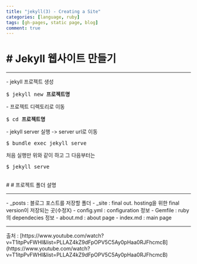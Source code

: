 ```yaml
---
title: "jekyll(3) - Creating a Site"
categories: [language, ruby]
tags: [gh-pages, static page, blog]
comment: true
---
```


# # Jekyll 웹사이트 만들기

<hr>
- jekyll 프로젝트 생성
<pre>
$ jekyll new <b>프로젝트명</b>
</pre>
- 프로젝트 디렉토리로 이동
<pre>
$ cd <b>프로젝트명</b>
</pre>
- jekyll server 실행 -> server url로 이동
<pre>
$ bundle exec jekyll serve
</pre>
처음 실행만 위와 같이 하고 그 다음부터는 
<pre>
$ jekyll serve
</pre>
<br>
# # 프로젝트 폴더 설명
<hr>
- _posts : 블로그 포스트를 저장할 폴더
- _site : final out. hosting을 위한 final version이 저장되는 곳(수정X)
- config.yml : configuration 정보
- Gemfile : ruby의 dependecies 정보 
- about.md : about page
- index.md : main page

<br>
<hr>
 출처 : [https://www.youtube.com/watch?v=T1itpPvFWHI&list=PLLAZ4kZ9dFpOPV5C5Ay0pHaa0RJFhcmcB](https://www.youtube.com/watch?v=T1itpPvFWHI&list=PLLAZ4kZ9dFpOPV5C5Ay0pHaa0RJFhcmcB)
